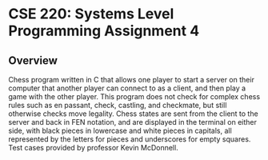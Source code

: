 # CSE 220: Systems Level Programming Assignment 4

## Overview
Chess program written in C that allows one player to start a server on their computer that another player can connect to as a client, and then play a game with the other player.
This program does not check for complex chess rules such as en passant, check, castling, and checkmate, but still otherwise checks move legality.
Chess states are sent from the client to the server and back in FEN notation, and are displayed in the terminal on either side, with black pieces in lowercase and white pieces in capitals, all represented by the letters for pieces and underscores for empty squares.
Test cases provided by professor Kevin McDonnell.
